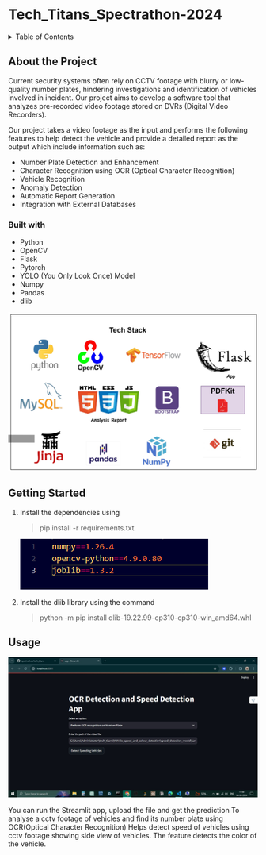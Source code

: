 # Tech_Titans_Spectrathon-2024



<details>
  <summary>Table of Contents</summary>
  <ol>
    <li>
      <a href="#about-the-project">About The Project</a>
      <ul>
        <li><a href="#built-with">Built With</a></li>
      </ul>
    </li>
    <li>
      <a href="#getting-started">Getting Started</a>
    </li>
    <li><a href="#usage">Usage</a></li>
  </ol>
</details>

## About the Project

Current security systems often rely on CCTV footage with blurry or low-quality number plates, hindering investigations and identification of vehicles involved in incident. Our project aims to develop a software tool that analyzes pre-recorded video footage stored on DVRs (Digital Video Recorders).

Our project takes a video footage as the input and performs the following features to help detect the vehicle and provide a detailed report as the output which include information such as:

<ul>
    <li>Number Plate Detection and Enhancement</li>
    <li>Character Recognition using OCR (Optical Character Recognition)</li>
    <li>Vehicle Recognition</li>
    <li>Anomaly Detection</li>
    <li>Automatic Report Generation</li>
    <li>Integration with External Databases</li>
</ul>


### Built with
<ul>
    <li>Python</li>
    <li>OpenCV</li>
    <li>Flask</li>
    <li>Pytorch</li>
    <li>YOLO (You Only Look Once) Model</li>
    <li>Numpy</li>
    <li>Pandas</li>
    <li>dlib</li>
</ul>

![tech_stack](images_readme/t_stack.png "Built with")

## Getting Started
<ol>
  <li>Install the dependencies using

   > pip install -r requirements.txt

   ![requirements.txt](images_readme/pip_install_1.png "requirements.txt")
    
  </li>

  <li> Install the dlib library using the command

  > python -m pip install dlib-19.22.99-cp310-cp310-win_amd64.whl

  </li>
  
</ol>

## Usage

![appscreen](images_readme/app_screen.png "appscreen")

You can run the Streamlit app, upload the file and get the prediction
To analyse a cctv footage of vehicles and find its number plate using OCR(Optical Character Recognition)
Helps detect speed of vehicles using cctv footage showing side view of vehicles. The feature detects the color of the vehicle.